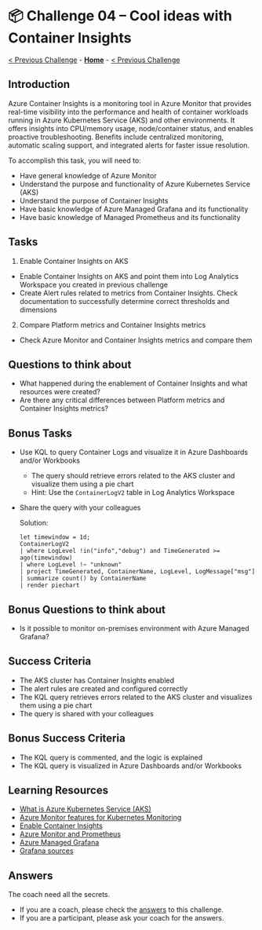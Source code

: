 # 📦 Challenge 04 – Cool ideas with Container Insights

[< Previous Challenge](./Challenge-03.md) - **[Home](./Readme.md)** - [< Previous Challenge](./Challenge-05.md)

## Introduction

Azure Container Insights is a monitoring tool in Azure Monitor that provides real-time visibility into the performance and health of container workloads running in Azure Kubernetes Service (AKS) and other environments. It offers insights into CPU/memory usage, node/container status, and enables proactive troubleshooting. Benefits include centralized monitoring, automatic scaling support, and integrated alerts for faster issue resolution.

To accomplish this task, you will need to:

- Have general knowledge of Azure Monitor
- Understand the purpose and functionality of Azure Kubernetes Service (AKS)
- Understand the purpose of Container Insights
- Have basic knowledge of Azure Managed Grafana and its functionality
- Have basic knowledge of Managed Prometheus and its functionality

## Tasks

1. Enable Container Insights on AKS
  - Enable Container Insights on AKS and point them into Log Analytics Workspace you created in previous challenge
  - Create Alert rules related to metrics from Container Insights. Check documentation to successfully determine correct thresholds and dimensions

2. Compare Platform metrics and Container Insights metrics
  - Check Azure Monitor and Container Insights metrics and compare them

## Questions to think about

- What happened during the enablement of Container Insights and what resources were created?
- Are there any critical differences between Platform metrics and Container Insights metrics?

## Bonus Tasks

- Use KQL to query Container Logs and visualize it in Azure Dashboards and/or Workbooks

  - The query should retrieve errors related to the AKS cluster and visualize them using a pie chart
  - Hint: Use the `ContainerLogV2` table in Log Analytics Workspace

- Share the query with your colleagues

  Solution:

  ```kql
  let timewindow = 1d;
  ContainerLogV2
  | where LogLevel !in("info","debug") and TimeGenerated >= ago(timewindow)
  | where LogLevel !~ "unknown"
  | project TimeGenerated, ContainerName, LogLevel, LogMessage["msg"]
  | summarize count() by ContainerName
  | render piechart
  ```

## Bonus Questions to think about

- Is it possible to monitor on-premises environment with Azure Managed Grafana?

## Success Criteria

- The AKS cluster has Container Insights enabled
- The alert rules are created and configured correctly
- The KQL query retrieves errors related to the AKS cluster and visualizes them using a pie chart
- The query is shared with your colleagues

## Bonus Success Criteria

- The KQL query is commented, and the logic is explained
- The KQL query is visualized in Azure Dashboards and/or Workbooks

## Learning Resources

- [What is Azure Kubernetes Service (AKS)](https://learn.microsoft.com/en-us/azure/aks/what-is-aks)
- [Azure Monitor features for Kubernetes Monitoring](https://learn.microsoft.com/en-us/azure/azure-monitor/containers/container-insights-overview)
- [Enable Container Insights](https://learn.microsoft.com/en-us/azure/azure-monitor/containers/kubernetes-monitoring-enable)
- [Azure Monitor and Prometheus](https://learn.microsoft.com/en-us/azure/azure-monitor/metrics/prometheus-metrics-overview)
- [Azure Managed Grafana](https://learn.microsoft.com/en-us/azure/managed-grafana/overview)
- [Grafana sources](https://grafana.com/docs/grafana/latest/datasources/)

## Answers

The coach need all the secrets.
- If you are a coach, please check the [answers](./coach/06_answers.md) to this challenge.
- If you are a participant, please ask your coach for the answers.